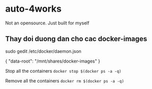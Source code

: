 # auto-4works
Not an opensource. Just built for myself




## Thay doi duong dan cho cac docker-images
sudo gedit /etc/docker/daemon.json

{
  "data-root": "/mnt/shares/docker-images"
}


Stop all the containers
  `docker stop $(docker ps -a -q)`

Remove all the containers
  `docker rm $(docker ps -a -q)`